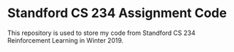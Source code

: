 # Standford CS 234 Assignment Code
This repository is used to store my code from Standford CS 234 Reinforcement Learning in Winter 2019.
